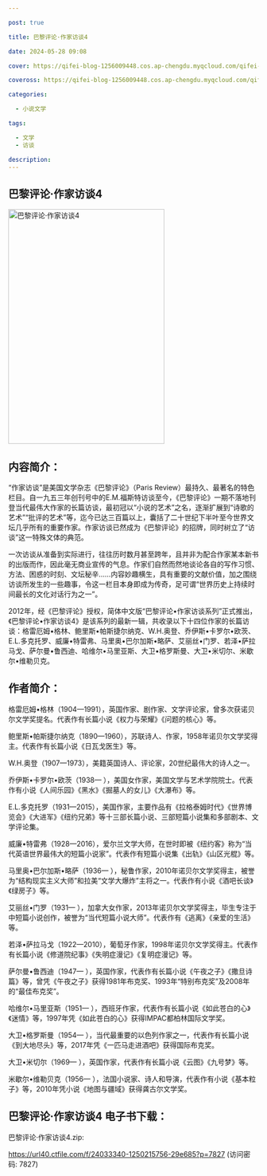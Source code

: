 ```yaml
---

post: true

title: 巴黎评论·作家访谈4

date: 2024-05-28 09:08

cover: https://qifei-blog-1256009448.cos.ap-chengdu.myqcloud.com/qifei-blog/6600df469f345e8d038971dc.jpg

coveross: https://qifei-blog-1256009448.cos.ap-chengdu.myqcloud.com/qifei-blog/6600df469f345e8d038971dc.jpg

categories:

  - 小说文学

tags:

  - 文学
  - 访谈

description:
---
```


## 巴黎评论·作家访谈4
<img alt="巴黎评论·作家访谈4 " class="aligncenter loaded" data-was-processed="true" decoding="async" fetchpriority="high" height="471" src="https://qifei-blog-1256009448.cos.ap-chengdu.myqcloud.com/qifei-blog/6600df469f345e8d038971dc.jpg " style="cursor: zoom-in;" width="314"/>

## 内容简介：

“作家访谈”是美国文学杂志《巴黎评论》（Paris Review）最持久、最著名的特色栏目。自一九五三年创刊号中的E.M.福斯特访谈至今，《巴黎评论》一期不落地刊登当代最伟大作家的长篇访谈，最初冠以“小说的艺术”之名，逐渐扩展到“诗歌的艺术”“批评的艺术”等，迄今已达三百篇以上，囊括了二十世纪下半叶至今世界文坛几乎所有的重要作家。作家访谈已然成为《巴黎评论》的招牌，同时树立了“访谈”这一特殊文体的典范。

一次访谈从准备到实际进行，往往历时数月甚至跨年，且并非为配合作家某本新书的出版而作，因此毫无商业宣传的气息。作家们自然而然地谈论各自的写作习惯、方法、困惑的时刻、文坛秘辛……内容妙趣横生，具有重要的文献价值，加之围绕访谈所发生的一些趣事，令这一栏目本身即成为传奇，足可谓“世界历史上持续时间最长的文化对话行为之一”。

2012年，经《巴黎评论》授权，简体中文版“巴黎评论•作家访谈系列”正式推出，《巴黎评论•作家访谈4》是该系列的最新一辑，共收录以下十四位作家的长篇访谈：格雷厄姆•格林、鲍里斯•帕斯捷尔纳克、W.H.奥登、乔伊斯•卡罗尔•欧茨、E.L.多克托罗、威廉•特雷弗、马里奥•巴尔加斯•略萨、艾丽丝•门罗、若泽•萨拉马戈、萨尔曼•鲁西迪、哈维尔•马里亚斯、大卫•格罗斯曼、大卫•米切尔、米歇尔•维勒贝克。

## 作者简介：

格雷厄姆•格林（1904—1991），英国作家、剧作家、文学评论家，曾多次获诺贝尔文学奖提名。代表作有长篇小说《权力与荣耀》《问题的核心》等。

鲍里斯•帕斯捷尔纳克（1890—1960），苏联诗人、作家，1958年诺贝尔文学奖得主。代表作有长篇小说《日瓦戈医生》等。

W.H.奥登（1907—1973），美籍英国诗人、评论家，20世纪最伟大的诗人之一。

乔伊斯•卡罗尔•欧茨（1938— ），美国女作家，美国文学与艺术学院院士。代表作有小说《人间乐园》《黑水》《掘墓人的女儿》《大瀑布》等。

E.L.多克托罗（1931—2015），美国作家，主要作品有《拉格泰姆时代》《世界博览会》《大进军》《纽约兄弟》等十三部长篇小说、三部短篇小说集和多部剧本、文学评论集。

威廉•特雷弗（1928—2016），爱尔兰文学大师，在世时即被《纽约客》称为“当代英语世界最伟大的短篇小说家”。代表作有短篇小说集《出轨》《山区光棍》等。

马里奥•巴尔加斯•略萨（1936— ），秘鲁作家，2010年诺贝尔文学奖得主，被誉为“结构现实主义大师”和拉美“文学大爆炸”主将之一。代表作有小说《酒吧长谈》《绿房子》等。

艾丽丝•门罗（1931— ），加拿大女作家，2013年诺贝尔文学奖得主，毕生专注于中短篇小说创作，被誉为“当代短篇小说大师”。代表作有《逃离》《亲爱的生活》等。

若泽•萨拉马戈（1922—2010），葡萄牙作家，1998年诺贝尔文学奖得主。代表作有长篇小说《修道院纪事》《失明症漫记》《复明症漫记》等。

萨尔曼•鲁西迪（1947— ），英国作家，代表作有长篇小说《午夜之子》《撒旦诗篇》等，曾凭《午夜之子》获得1981年布克奖、1993年“特别布克奖”及2008年的“最佳布克奖”。

哈维尔•马里亚斯（1951— ），西班牙作家，代表作有长篇小说《如此苍白的心》《迷情》等，1997年凭《如此苍白的心》获得IMPAC都柏林国际文学奖。

大卫•格罗斯曼（1954— ），当代最重要的以色列作家之一，代表作有长篇小说《到大地尽头》等，2017年凭《一匹马走进酒吧》获得国际布克奖。

大卫•米切尔（1969— ），英国作家，代表作有长篇小说《云图》《九号梦》等。

米歇尔•维勒贝克（1956— ），法国小说家、诗人和导演，代表作有小说《基本粒子》等，2010年凭小说《地图与疆域》获得龚古尔文学奖。

## 巴黎评论·作家访谈4 电子书下载：



巴黎评论·作家访谈4.zip: 

https://url40.ctfile.com/f/24033340-1250215756-29e685?p=7827 (访问密码: 7827)
